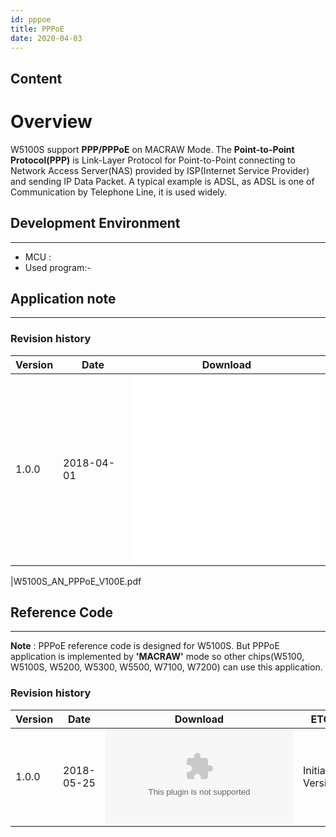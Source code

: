 ```yaml
---
id: pppoe
title: PPPoE
date: 2020-04-03
---
```



## Content

# Overview


W5100S support **PPP/PPPoE** on MACRAW Mode. The **Point-to-Point
Protocol(PPP)** is Link-Layer Protocol for Point-to-Point connecting to
Network Access Server(NAS) provided by ISP(Internet Service Provider)
and sending IP Data Packet. A typical example is ADSL, as ADSL is one of
Communication by Telephone Line, it is used widely.



## Development Environment

-----

- MCU :
- Used program:-

## Application note

-----

### Revision history

<table>
<thead>
<tr class="header">
<th>Version</th>
<th>Date</th>
<th>Download</th>
</tr>
</thead>
<tbody>
<tr class="odd">
<td>1.0.0</td>
<td>2018-04-01</td>
<td><embed src="/products/w5100s/application/W5100S_AN_PPPoE_V100K.pdf" /><br />
<embed src="/products/w5100s/application/W5100S_AN_PPPoE_V100E.pdf" /></td>
</tr>
</tbody>
</table>

|W5100S\_AN\_PPPoE\_V100E.pdf

## Reference Code

-----

**Note** : PPPoE reference code is designed for W5100S. But PPPoE
application is implemented by **'MACRAW'** mode so other chips(W5100,
W5100S, W5200, W5300, W5500, W7100, W7200) can use this application.

### Revision history

| Version | Date       | Download                                                                                                    | ETC             |
| ------- | ---------- | ----------------------------------------------------------------------------------------------------------- | --------------- |
| 1.0.0   | 2018-05-25 | ![W5100S\_EVB\_AN\_CoIDE\_PPPoE\_V100.zip](/products/w5100s/application/w5100s_evb_an_coide_pppoe_v100.zip) | Initial Version |
